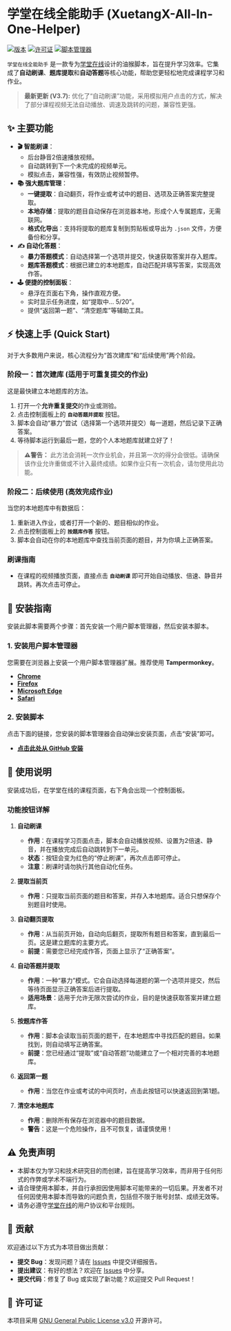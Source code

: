 # 学堂在线全能助手 (XuetangX-All-In-One-Helper)

[![版本](https://img.shields.io/badge/version-3.7-blue.svg)](https://github.com/jasonmumiao/XuetangX-Helper-Script)
[![许可证](https://img.shields.io/badge/License-GPL%20v3-blue.svg)](https://www.gnu.org/licenses/gpl-3.0)
[![脚本管理器](https://img.shields.io/badge/Tampermonkey-必需-orange.svg)](https://www.tampermonkey.net/)

`学堂在线全能助手` 是一款专为[学堂在线](https://www.xuetangx.com/)设计的油猴脚本，旨在提升学习效率。它集成了**自动刷课**、**题库提取**和**自动答题**等核心功能，帮助您更轻松地完成课程学习和作业。

> **最新更新 (V3.7):** 优化了“自动刷课”功能，采用模拟用户点击的方式，解决了部分课程视频无法自动播放、调速及跳转的问题，兼容性更强。

## ✨ 主要功能

-   **🎬 智能刷课**：
    -   后台静音2倍速播放视频。
    -   自动跳转到下一个未完成的视频单元。
    -   模拟点击，兼容性强，有效防止视频暂停。
-   **📚 强大题库管理**：
    -   **一键提取**：自动翻页，将作业或考试中的题目、选项及正确答案完整提取。
    -   **本地存储**：提取的题目自动保存在浏览器本地，形成个人专属题库，无需联网。
    -   **格式化导出**：支持将提取的题库复制到剪贴板或导出为 `.json` 文件，方便备份和分享。
-   **✍️ 自动化答题**：
    -   **暴力答题模式**：自动选择第一个选项并提交，快速获取答案并存入题库。
    -   **题库答题模式**：根据已建立的本地题库，自动匹配并填写答案，实现高效作答。
-   **🕹️ 便捷的控制面板**：
    -   悬浮在页面右下角，操作直观方便。
    -   实时显示任务进度，如“提取中... 5/20”。
    -   提供“返回第一题”、“清空题库”等辅助工具。

## ⚡ 快速上手 (Quick Start)

对于大多数用户来说，核心流程分为“首次建库”和“后续使用”两个阶段。

### 阶段一：首次建库 (适用于可重复提交的作业)

这是最快建立本地题库的方法。

1.  打开一个**允许重复提交**的作业或测验。
2.  点击控制面板上的 **`自动答题并提取`** 按钮。
3.  脚本会自动“暴力”尝试（选择第一个选项并提交）每一道题，然后记录下正确答案。
4.  等待脚本运行到最后一题，您的个人本地题库就建立好了！

> **⚠️警告：** 此方法会消耗一次作业机会，并且第一次的得分会很低。请确保该作业允许重做或不计入最终成绩。如果作业只有一次机会，请勿使用此功能。

### 阶段二：后续使用 (高效完成作业)

当您的本地题库中有数据后：

1.  重新进入作业，或者打开一个新的、题目相似的作业。
2.  点击控制面板上的 **`按题库作答`** 按钮。
3.  脚本会自动在你的本地题库中查找当前页面的题目，并为你填上正确答案。

### 刷课指南

-   在课程的视频播放页面，直接点击 **`自动刷课`** 即可开始自动播放、倍速、静音并跳转。再次点击可停止。

## 🚀 安装指南

安装此脚本需要两个步骤：首先安装一个用户脚本管理器，然后安装本脚本。

### 1. 安装用户脚本管理器

您需要在浏览器上安装一个用户脚本管理器扩展。推荐使用 **Tampermonkey**。

-   [**Chrome**](https://chrome.google.com/webstore/detail/tampermonkey/dhdgffkkebhmkfjojejmpbldmpobfkfo)
-   [**Firefox**](https://addons.mozilla.org/en-US/firefox/addon/tampermonkey/)
-   [**Microsoft Edge**](https://microsoftedge.microsoft.com/addons/detail/tampermonkey/iikmkjmpaadaobahmlepeloendndfphd)
-   [**Safari**](https://apps.apple.com/app/apple-store/id1482490089)

### 2. 安装脚本

点击下面的链接，您安装的脚本管理器会自动弹出安装页面，点击“安装”即可。

-   **[点击此处从 GitHub 安装](https://github.com/jasonmumiao/XuetangX-Helper-Script/raw/main/%E5%AD%A6%E5%A0%82%E5%9C%A8%E7%BA%BF%E5%85%A8%E8%83%BD%E5%8A%A9%E6%89%8B%20-%20V3.7%20(%E8%87%AA%E5%8A%A8%E5%88%B7%E8%AF%BE%E4%BC%98%E5%8C%96)-3.7.user.js)**

## 📖 使用说明

安装成功后，在学堂在线的课程页面，右下角会出现一个控制面板。

### 功能按钮详解

1.  **自动刷课**
    -   **作用**：在课程学习页面点击，脚本会自动播放视频、设置为2倍速、静音，并在播放完成后自动跳转到下一单元。
    -   **状态**：按钮会变为红色的“停止刷课”，再次点击即可停止。
    -   **注意**：刷课时请勿执行其他自动化任务。

2.  **提取当前页**
    -   **作用**：只提取当前页面的题目和答案，并存入本地题库。适合只想保存个别题目时使用。

3.  **自动翻页提取**
    -   **作用**：从当前页开始，自动向后翻页，提取所有题目和答案，直到最后一页。这是建立题库的主要方式。
    -   **前提**：需要您已经完成作答，页面上显示了“正确答案”。

4.  **自动答题并提取**
    -   **作用**：一种“暴力”模式。它会自动选择每道题的第一个选项并提交，然后等待页面显示正确答案后进行提取。
    -   **适用场景**：适用于允许无限次尝试的作业，目的是快速获取答案并建立题库。

5.  **按题库作答**
    -   **作用**：脚本会读取当前页面的题干，在本地题库中寻找匹配的题目。如果找到，则自动填写正确答案。
    -   **前提**：您已经通过“提取”或“自动答题”功能建立了一个相对完善的本地题库。

6.  **返回第一题**
    -   **作用**：当您在作业或考试的中间页时，点击此按钮可以快速返回到第1题。

7.  **清空本地题库**
    -   **作用**：删除所有保存在浏览器中的题目数据。
    -   **警告**：这是一个危险操作，且不可恢复，请谨慎使用！

## ⚠️ 免责声明

-   本脚本仅为学习和技术研究目的而创建，旨在提高学习效率，而非用于任何形式的作弊或学术不端行为。
-   请合理使用本脚本，并自行承担因使用脚本可能带来的一切后果。开发者不对任何因使用本脚本而导致的问题负责，包括但不限于账号封禁、成绩无效等。
-   请务必遵守[学堂在线](https://www.xuetangx.com/)的用户协议和平台规则。

## 🤝 贡献

欢迎通过以下方式为本项目做出贡献：

-   **提交 Bug**：发现问题？请在 [Issues](https://github.com/jasonmumiao/XuetangX-Helper-Script/issues) 中提交详细报告。
-   **提出建议**：有好的想法？欢迎在 [Issues](https://github.com/jasonmumiao/XuetangX-Helper-Script/issues) 中分享。
-   **提交代码**：修复了 Bug 或实现了新功能？欢迎提交 Pull Request！

## 📜 许可证

本项目采用 [GNU General Public License v3.0](https://www.gnu.org/licenses/gpl-3.0) 开源许可。

